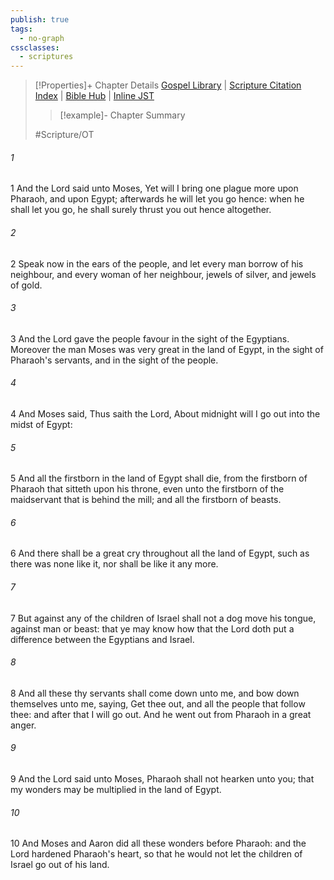 ```yaml
---
publish: true
tags:
  - no-graph
cssclasses:
  - scriptures
---
```

>[!Properties]+ Chapter Details
>[Gospel Library](https://churchofjesuschrist.org/study/scriptures/ot/ex/11?lang=eng)    |    [Scripture Citation Index](https://scriptures.byu.edu/#0660b::c0660b)    |    [Bible Hub](https://biblehub.com/exodus/11.htm)    |    [Inline JST](https://scripturetoolbox.com/html/ic/Exodus/11.html)
>>[!example]- Chapter Summary
>> 
> 
>
>#Scripture/OT
###### 1
1 And the Lord said unto Moses, Yet will I bring one plague more upon Pharaoh, and upon Egypt; afterwards he will let you go hence: when he shall let you go, he shall surely thrust you out hence altogether.
###### 2
2 Speak now in the ears of the people, and let every man borrow of his neighbour, and every woman of her neighbour, jewels of silver, and jewels of gold.
###### 3
3 And the Lord gave the people favour in the sight of the Egyptians. Moreover the man Moses was very great in the land of Egypt, in the sight of Pharaoh's servants, and in the sight of the people.
###### 4
4 And Moses said, Thus saith the Lord, About midnight will I go out into the midst of Egypt:
###### 5
5 And all the firstborn in the land of Egypt shall die, from the firstborn of Pharaoh that sitteth upon his throne, even unto the firstborn of the maidservant that is behind the mill; and all the firstborn of beasts.
###### 6
6 And there shall be a great cry throughout all the land of Egypt, such as there was none like it, nor shall be like it any more.
###### 7
7 But against any of the children of Israel shall not a dog move his tongue, against man or beast: that ye may know how that the Lord doth put a difference between the Egyptians and Israel.
###### 8
8 And all these thy servants shall come down unto me, and bow down themselves unto me, saying, Get thee out, and all the people that follow thee: and after that I will go out. And he went out from Pharaoh in a great anger.
###### 9
9 And the Lord said unto Moses, Pharaoh shall not hearken unto you; that my wonders may be multiplied in the land of Egypt.
###### 10
10 And Moses and Aaron did all these wonders before Pharaoh: and the Lord hardened Pharaoh's heart, so that he would not let the children of Israel go out of his land.
